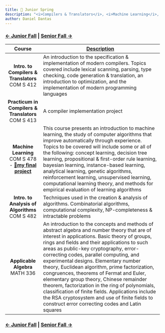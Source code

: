 ```yaml
---
title: 🐻 Junior Spring 
description: "<i>Compilers & Translators</i>, <i>Machine Learning</i>, <i>Analysis of Algorithms</i>, and <i>Applicable Algebra</i>"
author: Daniel Dantas
---
```


### [← Junior Fall](https://dantasfiles.com/2000/08/24/cornell-junior-fall.html) | [Senior Fall →](https://dantasfiles.com/2001/08/30/cornell-senior-fall.html)

| Course | [Description](https://ecommons.cornell.edu/items/ca4d2314-7dfe-4832-8627-c179c013a19e) |
| :---: | --- |
| **Intro. to Compilers & Translators** <br> COM S 412 | An introduction to the specification & implementation of modern compilers. Topics covered include lexical scanning, parsing, type checking, code generation & translation, an introduction to optimization, and the implementation of modern programming languages |
| **Practicum in Compilers & Translators** <br> COM S 413 | A compiler implementation project |
| **Machine Learning** <br> COM S 478 - **[🌆my final project](https://github.com/dantasfiles/CatiMidi)** | This course presents an introduction to machine learning, the study of computer algorithms that improve automatically through experience. Topics to be covered will include some or all of the following: concept learning, decision tree learning, propositional & first-order rule learning, bayesian learning, instance-based learning, analytical learning, genetic algorithms, reinforcement learning, unsupervised learning, computational learning theory, and methods for empirical evaluation of learning algorithms |
| **Intro. to Analysis of Algorithms** <br> COM S 482 | Techniques used in the creation & analysis of algorithms. Combinatorial algorithms, computational complexity, NP-completeness & intractable problems |
| **Applicable Algebra** <br> MATH 336 | An introduction to the concepts and methods of abstract algebra and number theory that are of interest in applications. Basic theory of groups, rings and fields and their applications to such areas as public-key cryptography, error-correcting codes, parallel computing, and experimental designs. Elementary number theory, Euclidean algorithm, prime factorization, congruences, theorems of Fermat and Euler, elementary group theory, Chinese remainder theorem, factorization in the ring of polynomials, classification of finite fields. Applications include the RSA cryptosystem and use of finite fields to construct error correcting codes and Latin squares |

### [← Junior Fall](https://dantasfiles.com/2000/08/24/cornell-junior-fall.html) | [Senior Fall →](https://dantasfiles.com/2001/08/30/cornell-senior-fall.html)

